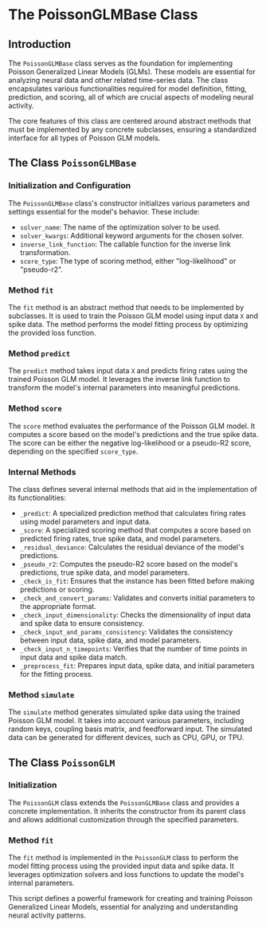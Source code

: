 # The PoissonGLMBase Class

## Introduction

The `PoissonGLMBase` class serves as the foundation for implementing Poisson Generalized Linear Models (GLMs). These models are essential for analyzing neural data and other related time-series data. The class encapsulates various functionalities required for model definition, fitting, prediction, and scoring, all of which are crucial aspects of modeling neural activity.

The core features of this class are centered around abstract methods that must be implemented by any concrete subclasses, ensuring a standardized interface for all types of Poisson GLM models.

## The Class `PoissonGLMBase`

### Initialization and Configuration

The `PoissonGLMBase` class's constructor initializes various parameters and settings essential for the model's behavior. These include:

- `solver_name`: The name of the optimization solver to be used.
- `solver_kwargs`: Additional keyword arguments for the chosen solver.
- `inverse_link_function`: The callable function for the inverse link transformation.
- `score_type`: The type of scoring method, either "log-likelihood" or "pseudo-r2".

### Method `fit`

The `fit` method is an abstract method that needs to be implemented by subclasses. It is used to train the Poisson GLM model using input data `X` and spike data. The method performs the model fitting process by optimizing the provided loss function.

### Method `predict`

The `predict` method takes input data `X` and predicts firing rates using the trained Poisson GLM model. It leverages the inverse link function to transform the model's internal parameters into meaningful predictions.

### Method `score`

The `score` method evaluates the performance of the Poisson GLM model. It computes a score based on the model's predictions and the true spike data. The score can be either the negative log-likelihood or a pseudo-R2 score, depending on the specified `score_type`.

### Internal Methods

The class defines several internal methods that aid in the implementation of its functionalities:

- `_predict`: A specialized prediction method that calculates firing rates using model parameters and input data.
- `_score`: A specialized scoring method that computes a score based on predicted firing rates, true spike data, and model parameters.
- `_residual_deviance`: Calculates the residual deviance of the model's predictions.
- `_pseudo_r2`: Computes the pseudo-R2 score based on the model's predictions, true spike data, and model parameters.
- `_check_is_fit`: Ensures that the instance has been fitted before making predictions or scoring.
- `_check_and_convert_params`: Validates and converts initial parameters to the appropriate format.
- `_check_input_dimensionality`: Checks the dimensionality of input data and spike data to ensure consistency.
- `_check_input_and_params_consistency`: Validates the consistency between input data, spike data, and model parameters.
- `_check_input_n_timepoints`: Verifies that the number of time points in input data and spike data match.
- `_preprocess_fit`: Prepares input data, spike data, and initial parameters for the fitting process.

### Method `simulate`

The `simulate` method generates simulated spike data using the trained Poisson GLM model. It takes into account various parameters, including random keys, coupling basis matrix, and feedforward input. The simulated data can be generated for different devices, such as CPU, GPU, or TPU.

## The Class `PoissonGLM`

### Initialization

The `PoissonGLM` class extends the `PoissonGLMBase` class and provides a concrete implementation. It inherits the constructor from its parent class and allows additional customization through the specified parameters.

### Method `fit`

The `fit` method is implemented in the `PoissonGLM` class to perform the model fitting process using the provided input data and spike data. It leverages optimization solvers and loss functions to update the model's internal parameters.

This script defines a powerful framework for creating and training Poisson Generalized Linear Models, essential for analyzing and understanding neural activity patterns.
